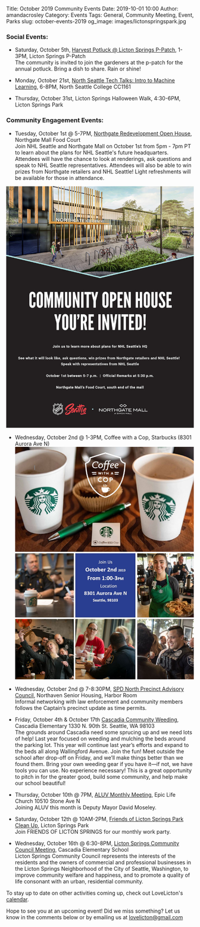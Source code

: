 Title: October 2019 Community Events
Date: 2019-10-01 10:00
Author: amandacrosley
Category: Events
Tags: General, Community Meeting, Event, Parks
slug: october-events-2019
og_image: images/lictonspringspark.jpg

### Social Events:

*   Saturday, October 5th, [Harvest Potluck @ Licton Springs P-Patch](https://www.facebook.com/events/411744709500959), 1-3PM, Licton Springs P-Patch <br>
The community is invited to join the gardeners at the p-patch for the annual potluck.  Bring a dish to share.  Rain or shine!

*   Monday, October 21st, [North Seattle Tech Talks: Intro to Machine Learning](https://www.meetup.com/North-Seattle-Tech-Talks/events/263943738/), 6-8PM, North Seattle College CC1161 <br>

*   Thursday, October 31st, Licton Springs Halloween Walk, 4:30-6PM, 
Licton Springs Park <br>

### Community Engagement Events:

*   Tuesday, October 1st @ 5-7PM, [Northgate Redevelopment Open House](https://www.facebook.com/events/2381737485403233/), Northgate Mall Food Court  <br />
Join NHL Seattle and Northgate Mall on October 1st from 5pm - 7pm PT to learn about the plans for NHL Seattle's future headquarters. Attendees will have the chance to look at renderings, ask questions and speak to NHL Seattle representatives. Attendees will also be able to win prizes from Northgate retailers and NHL Seattle! Light refreshments will be available for those in attendance. 

[![Northgate Community Open House](/images/northgateopenhouse.jpg)](/images/northgateopenhouse.jpg)

*   Wednesday, October 2nd @ 1-3PM, Coffee with a Cop, Starbucks (8301 Aurora Ave N)  <br />
[![Coffee with a Cop](/images/coffeewithacop.JPG)](/images/coffeewithacop.JPG)

*   Wednesday, October 2nd @ 7-8:30PM, [SPD North Precinct Advisory Council](https://drive.google.com/drive/folders/1CVtS3RTpJT-W-yzizfUxoWs1Tco_JS7h), Northaven Senior Housing, Harbor Room  <br />
Informal networking with law enforcement and community members follows the Captain’s precinct update as time permits.

*   Friday, October 4th & October 17th [Cascadia Community Weeding](https://cascadiapta.org/2019/10/01/calling-all-gardeners-and-gardener-wanna-bes/), Cascadia Elementary 1330 N. 90th St. Seattle, WA 98103  <br />
The grounds around Cascadia need some sprucing up and we need lots of help! Last year focused on weeding and mulching the beds around the parking lot. This year will continue last year’s efforts and expand to the beds all along Wallingford Avenue. Join the fun! Meet outside the school after drop-off on Friday, and we’ll make things better than we found them. Bring your own weeding gear if you have it—if not, we have tools you can use. No experience necessary! This is a great opportunity to pitch in for the greater good, build some community, and help make our school beautiful!

*   Thursday, October 10th @ 7PM, [ALUV Monthly Meeting](https://www.facebook.com/events/953740241626907/), Epic Life Church 10510 Stone Ave N<br />
Joining ALUV this month is Deputy Mayor David Moseley.

*   Saturday, October 12th @ 10AM-2PM, [Friends of Licton Springs Park Clean Up](https://lictonsprings.org/work_party.pdf), Licton Springs Park <br />
Join FRIENDS OF LICTON SPRINGS for our monthly work party.

*   Wednesday, October 16th @ 6:30-8PM, [Licton Springs Community Council Meeting](https://lictonsprings.org/), Cascadia Elementary School <br />
Licton Springs Community Council represents the interests of the residents and the owners of commercial and professional businesses
in the Licton Springs Neighborhood of the City of Seattle, Washington, to improve community welfare and happiness, and to promote a quality of life consonant with an urban, residential community. 

To stay up to date on other activities coming up, check out LoveLicton's [calendar](https://lovelicton.com/pages/community-calendar.html).

Hope to see you at an upcoming event!
Did we miss something? Let us know in the comments below or by emailing us at [lovelicton@gmail.com](mailto:lovelicton@gmail.com)
